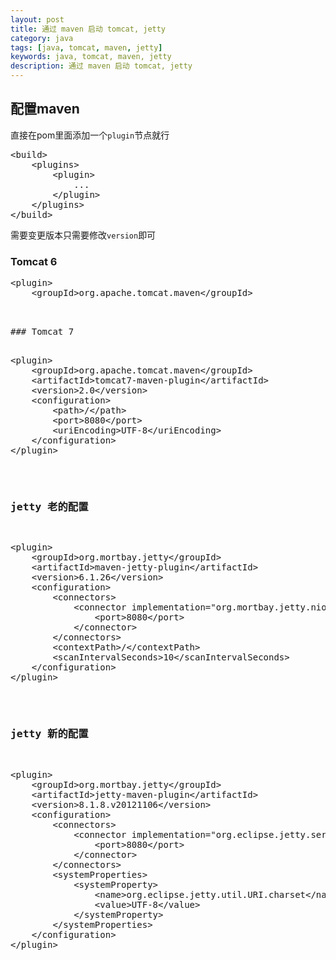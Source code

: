 ```yaml
---
layout: post
title: 通过 maven 启动 tomcat, jetty
category: java
tags: [java, tomcat, maven, jetty]
keywords: java, tomcat, maven, jetty
description: 通过 maven 启动 tomcat, jetty
---
```


## 配置maven

直接在pom里面添加一个`plugin`节点就行

<pre class="prettyprint linenums">
&lt;build&gt;
    &lt;plugins&gt;
        &lt;plugin&gt;
            ...
        &lt;/plugin&gt;
    &lt;/plugins&gt;
&lt;/build&gt;
</pre>

需要变更版本只需要修改`version`即可

### Tomcat 6

<pre class="prettyprint linenums">
&lt;plugin&gt;
    &lt;groupId&gt;org.apache.tomcat.maven&lt;/groupId&gt;

<pre>

### Tomcat 7

<pre class="prettyprint linenums">
&lt;plugin&gt;
    &lt;groupId&gt;org.apache.tomcat.maven&lt;/groupId&gt;
    &lt;artifactId&gt;tomcat7-maven-plugin&lt;/artifactId&gt;
    &lt;version&gt;2.0&lt;/version&gt;
    &lt;configuration&gt;
        &lt;path&gt;/&lt;/path&gt;
        &lt;port&gt;8080&lt;/port&gt;
        &lt;uriEncoding&gt;UTF-8&lt;/uriEncoding&gt;
    &lt;/configuration&gt;
&lt;/plugin&gt;
</pre>

### jetty 老的配置

<pre class="prettyprint linenums">
&lt;plugin&gt;
    &lt;groupId&gt;org.mortbay.jetty&lt;/groupId&gt;
    &lt;artifactId&gt;maven-jetty-plugin&lt;/artifactId&gt;
    &lt;version&gt;6.1.26&lt;/version&gt;
    &lt;configuration&gt;
        &lt;connectors&gt;
            &lt;connector implementation="org.mortbay.jetty.nio.SelectChannelConnector"&gt;
                &lt;port&gt;8080&lt;/port&gt;
            &lt;/connector&gt;
        &lt;/connectors&gt;
        &lt;contextPath&gt;/&lt;/contextPath&gt;
        &lt;scanIntervalSeconds&gt;10&lt;/scanIntervalSeconds&gt;
    &lt;/configuration&gt;
&lt;/plugin&gt;
</pre>

### jetty 新的配置

<pre class="prettyprint linenums">
&lt;plugin&gt;
    &lt;groupId&gt;org.mortbay.jetty&lt;/groupId&gt;
    &lt;artifactId&gt;jetty-maven-plugin&lt;/artifactId&gt;
    &lt;version&gt;8.1.8.v20121106&lt;/version&gt;
    &lt;configuration&gt;
        &lt;connectors&gt;
            &lt;connector implementation="org.eclipse.jetty.server.nio.SelectChannelConnector"&gt;
                &lt;port&gt;8080&lt;/port&gt;
            &lt;/connector&gt;
        &lt;/connectors&gt;
        &lt;systemProperties&gt;
            &lt;systemProperty&gt;
                &lt;name&gt;org.eclipse.jetty.util.URI.charset&lt;/name&gt;
                &lt;value&gt;UTF-8&lt;/value&gt;
            &lt;/systemProperty&gt;
        &lt;/systemProperties&gt;
    &lt;/configuration&gt;
&lt;/plugin&gt;
</pre>
